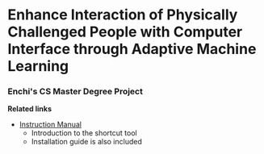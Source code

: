 # Enhance Interaction of Physically Challenged People with Computer Interface through Adaptive Machine Learning
### Enchi's CS Master Degree Project

**Related links**
- [Instruction Manual](https://docs.google.com/presentation/d/106SaezWbzOXD5UceAOsC0LLfVNmbogbIxBO46axnhvQ/edit?usp=sharing)
  - Introduction to the shortcut tool
  - Installation guide is also included